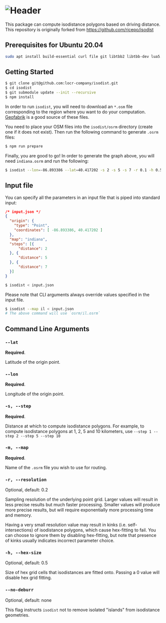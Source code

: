 # ![Header][0]

This package can compute isodistance polygons based on driving distance.  
This repository is originally forked from https://github.com/ricepo/isodist

## Prerequisites for Ubuntu 20.04
```sh
sudo apt install build-essential curl file git libtbb2 libtbb-dev lua5.3 liblua5.3-0 liblua5.3-dev libluabind-dev
```

## Getting Started
```sh
$ git clone git@github.com:locr-company/isodist.git
$ cd isodist
$ git submodule update --init --recursive
$ npm install
```

In order to run `isodist`, you will need to download an `*.osm` file corresponding to the region
where you want to do your computation. [Geofabrik][1] is a good source of these files.

You need to place your OSM files into the `isodist/osrm` directory (create one if it does not exist).
Then run the following command to generate `.osrm` files:
```sh
$ npm run prepare
```

Finally, you are good to go! In order to generate the graph above, you will need `indiana.osrm` and
run the following:
```sh
$ isodist --lon=-86.893386 --lat=40.417202 -s 2 -s 5 -s 7 -r 0.1 -h 0.5 -m indiana
```

## Input file
You can specify all the parameters in an input file that is piped into standard input:
```json
/* input.json */
{
  "origin": {
    "type": "Point",
    "coordinates": [ -86.893386, 40.417202 ]
  },
  "map": "indiana",
  "steps": [{
      "distance": 2
  }, {
      "distance": 5
  }, {
      "distance": 7
  }]
}
```
```sh
$ isodist < input.json
```

Please note that CLI arguments always override values specified in the input file.
```sh
$ isodist --map il < input.json
# The above command will use `osrm/il.osrm`
```


## Command Line Arguments

### `--lat`
**Required**.

Latitude of the origin point.

### `--lon`
**Required**.

Longitude of the origin point.

### `-s, --step`
**Required**.

Distance at which to compute isodistance polygons.
For example, to compute isodistance polygons at 1, 2, 5 and 10 kilometers, use
`--step 1 --step 2 --step 5 --step 10`


### `-m, --map`
**Required**.

Name of the `.osrm` file you wish to use for routing.


### `-r, --resolution`
Optional, default: 0.2

Sampling resolution of the underlying point grid. Larger values will result in less precise
results but much faster processing. Smaller values will produce more precise results, but will
require exponentially more processing time and memory.

Having a very small resolution value may result in kinks (i.e. self-intersections) of isodistance
polygons, which cause hex-fitting to fail. You can choose to ignore them by disabling hex-fitting,
but note that presence of kinks usually indicates incorrect parameter choice.


### `-h, --hex-size`
Optional, default: 0.5

Size of hex grid cells that isodistances are fitted onto. Passing a 0 value will disable
hex grid fitting.


### `--no-deburr`
Optional, default: none

This flag instructs `isodist` not to remove isolated "islands" from isodistance geometries.


[0]: media/isodist.png
[1]: https://download.geofabrik.de
